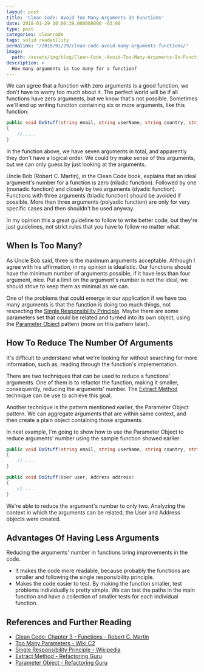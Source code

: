 ```yaml
---
layout: post
title: 'Clean Code: Avoid Too Many Arguments In Functions'
date: 2018-01-29 10:00:39.000000000 -03:00
type: post
categories: cleancode
tags: solid readability 
permalink: "/2018/01/29/clean-code-avoid-many-arguments-functions/"
image: 
  path: /assets/img/blog/Clean-Code_-Avoid-Too-Many-Arguments-In-Functions.png
description: >
  How many arguments is too many for a function?
---
```

We can agree that a function with zero arguments is a good function, we don't have to worry too much about it. The perfect world will be if all functions have zero arguments, but we know that's not possible. Sometimes we'll end up writing function containing six or more arguments, like this function:

~~~csharp
public void DoStuff(string email, string userName, string country, string city, string street, string complement, string phone)
{
    //.....
}
~~~

In the function above, we have seven arguments in total, and apparently they don't have a logical order. We could try make sense of this arguments, but we can only guess by just looking at the arguments.

Uncle Bob (Robert C. Martin), in the Clean Code book, explains that an ideal argument's number for a function is zero (niladic function). Followed by one (monadic function) and closely by two arguments (dyadic function). Functions with three arguments (triadic function) should be avoided if possible. More than three arguments (polyadic function) are only for very specific cases and then shouldn't be used anyway.

In my opinion this a great guideline to follow to write better code, but they're just guidelines, not strict rules that you have to follow no matter what.

## **When Is Too Many?**

As Uncle Bob said, three is the maximum arguments acceptable. Although I agree with his affirmation, in my opinion is idealistic. Our  functions should have the minimum number of arguments possible, if it have less than four argument, nice. Put a limit on the argument's number is not the ideal, we should strive to keep them as minimal as we can.

One of the problems that could emerge in our application if we have too many arguments is that the function is doing too much things, not respecting the [Single Responsibility Principle](https://en.wikipedia.org/wiki/Single_responsibility_principle). Maybe there are some parameters set that could be related and turned into its own object, using the [Parameter Object](https://refactoring.guru/introduce-parameter-object) pattern (more on this pattern later).

## **How To Reduce The Number Of Arguments**

It's difficult to understand what we're looking for without searching for more information, such as, reading through the function's implementation.

There are two techniques that can be used to reduce a functions' arguments. One of them is to refactor the function, making it smaller, consequently, reducing the arguments' number. The [Extract Method](https://refactoring.guru/extract-method) technique can be use to achieve this goal.

Another technique is the pattern mentioned earlier, the Parameter Object pattern. We can aggregate arguments that are within same context, and then create a plain object containing those arguments.

In next example, I'm going to show how to use the Parameter Object to reduce arguments' number using the sample function showed earlier:

~~~csharp
public void DoStuff(string email, string userName, string country, string city, string street, string complement, string phone)
{
    //.....
}
~~~

~~~csharp
public void DoStuff(User user, Address address)
{
    //.....
}
~~~

We're able to reduce the argument's number to only two. Analyzing the context in which the arguments can be related, the User and Address objects were created.

## **Advantages Of Having Less Arguments**

Reducing the arguments' number in functions bring improvements in the code.

- It makes the code more readable, because probably the functions are smaller and following the single responsibility principle. 
- Makes the code easier to test. By making the function smaller, test problems individually is pretty simple. We can test the paths in the main function and have a collection of smaller tests for each individual function.

## **References and Further Reading**

- [Clean Code: Chapter 3 - Functions - Robert C. Martin](https://www.amazon.com/Clean-Code-Handbook-Software-Craftsmanship/dp/0132350882)
- [Too Many Parameters - Wiki C2](http://wiki.c2.com/?TooManyParameters)
- [Single Responsibility Principle - Wikipedia](https://en.wikipedia.org/wiki/Single_responsibility_principle)
- [Extract Method - Refactoring Guru](https://refactoring.guru/extract-method)
- [Parameter Object - Refactoring Guru](https://refactoring.guru/introduce-parameter-object)
